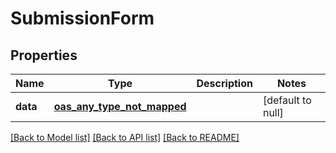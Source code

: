 # SubmissionForm
## Properties

| Name | Type | Description | Notes |
|------------ | ------------- | ------------- | -------------|
| **data** | [**oas_any_type_not_mapped**](.md) |  | [default to null] |

[[Back to Model list]](../README.md#documentation-for-models) [[Back to API list]](../README.md#documentation-for-api-endpoints) [[Back to README]](../README.md)

